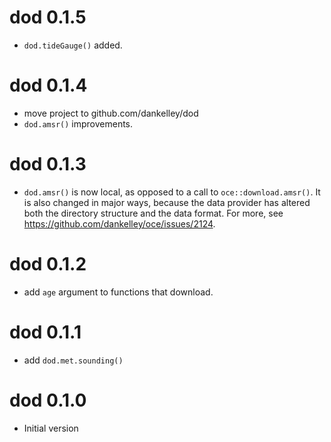# dod 0.1.5

* `dod.tideGauge()` added.

# dod 0.1.4

* move project to github.com/dankelley/dod
* `dod.amsr()` improvements.

# dod 0.1.3

* `dod.amsr()` is now local, as opposed to a call to `oce::download.amsr()`.
  It is also changed in major ways, because the data provider has altered
  both the directory structure and the data format.  For more, see
  https://github.com/dankelley/oce/issues/2124.

# dod 0.1.2

* add `age` argument to functions that download.

# dod 0.1.1

* add `dod.met.sounding()`

# dod 0.1.0

* Initial version

